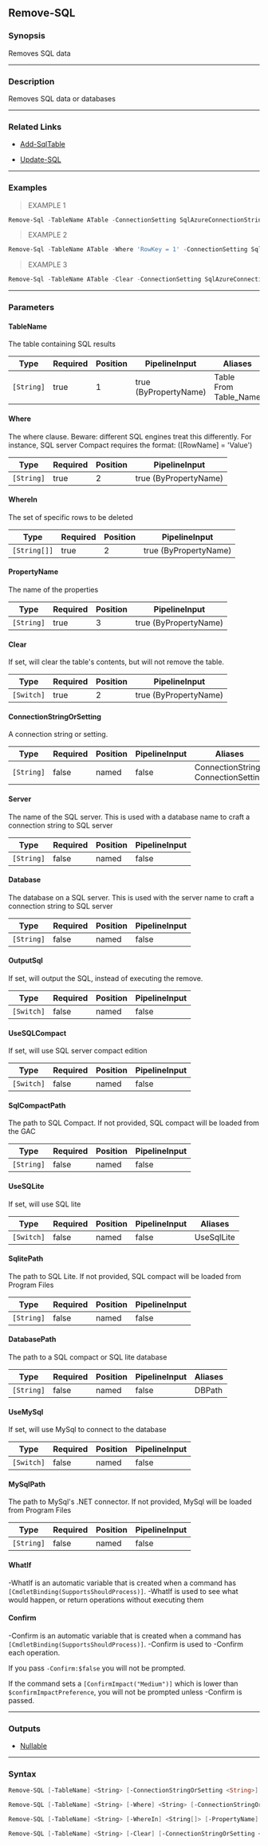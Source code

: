 Remove-SQL
----------

### Synopsis
Removes SQL data

---

### Description

Removes SQL data or databases

---

### Related Links
* [Add-SqlTable](Add-SqlTable)

* [Update-SQL](Update-SQL)

---

### Examples
> EXAMPLE 1

```PowerShell
Remove-Sql -TableName ATable -ConnectionSetting SqlAzureConnectionString
```
> EXAMPLE 2

```PowerShell
Remove-Sql -TableName ATable -Where 'RowKey = 1' -ConnectionSetting SqlAzureConnectionString
```
> EXAMPLE 3

```PowerShell
Remove-Sql -TableName ATable -Clear -ConnectionSetting SqlAzureConnectionString
```

---

### Parameters
#### **TableName**
The table containing SQL results

|Type      |Required|Position|PipelineInput        |Aliases                      |
|----------|--------|--------|---------------------|-----------------------------|
|`[String]`|true    |1       |true (ByPropertyName)|Table<br/>From<br/>Table_Name|

#### **Where**
The where clause.  Beware:  different SQL engines treat this differently.  For instance, SQL server Compact requires the format:
([RowName] = 'Value')

|Type      |Required|Position|PipelineInput        |
|----------|--------|--------|---------------------|
|`[String]`|true    |2       |true (ByPropertyName)|

#### **WhereIn**
The set of specific rows to be deleted

|Type        |Required|Position|PipelineInput        |
|------------|--------|--------|---------------------|
|`[String[]]`|true    |2       |true (ByPropertyName)|

#### **PropertyName**
The name of the properties

|Type      |Required|Position|PipelineInput        |
|----------|--------|--------|---------------------|
|`[String]`|true    |3       |true (ByPropertyName)|

#### **Clear**
If set, will clear the table's contents, but will not remove the table.

|Type      |Required|Position|PipelineInput        |
|----------|--------|--------|---------------------|
|`[Switch]`|true    |2       |true (ByPropertyName)|

#### **ConnectionStringOrSetting**
A connection string or setting.

|Type      |Required|Position|PipelineInput|Aliases                               |
|----------|--------|--------|-------------|--------------------------------------|
|`[String]`|false   |named   |false        |ConnectionString<br/>ConnectionSetting|

#### **Server**
The name of the SQL server.  This is used with a database name to craft a connection string to SQL server

|Type      |Required|Position|PipelineInput|
|----------|--------|--------|-------------|
|`[String]`|false   |named   |false        |

#### **Database**
The database on a SQL server.  This is used with the server name to craft a connection string to SQL server

|Type      |Required|Position|PipelineInput|
|----------|--------|--------|-------------|
|`[String]`|false   |named   |false        |

#### **OutputSql**
If set, will output the SQL, instead of executing the remove.

|Type      |Required|Position|PipelineInput|
|----------|--------|--------|-------------|
|`[Switch]`|false   |named   |false        |

#### **UseSQLCompact**
If set, will use SQL server compact edition

|Type      |Required|Position|PipelineInput|
|----------|--------|--------|-------------|
|`[Switch]`|false   |named   |false        |

#### **SqlCompactPath**
The path to SQL Compact.  If not provided, SQL compact will be loaded from the GAC

|Type      |Required|Position|PipelineInput|
|----------|--------|--------|-------------|
|`[String]`|false   |named   |false        |

#### **UseSQLite**
If set, will use SQL lite

|Type      |Required|Position|PipelineInput|Aliases   |
|----------|--------|--------|-------------|----------|
|`[Switch]`|false   |named   |false        |UseSqlLite|

#### **SqlitePath**
The path to SQL Lite.  If not provided, SQL compact will be loaded from Program Files

|Type      |Required|Position|PipelineInput|
|----------|--------|--------|-------------|
|`[String]`|false   |named   |false        |

#### **DatabasePath**
The path to a SQL compact or SQL lite database

|Type      |Required|Position|PipelineInput|Aliases|
|----------|--------|--------|-------------|-------|
|`[String]`|false   |named   |false        |DBPath |

#### **UseMySql**
If set, will use MySql to connect to the database

|Type      |Required|Position|PipelineInput|
|----------|--------|--------|-------------|
|`[Switch]`|false   |named   |false        |

#### **MySqlPath**
The path to MySql's .NET connector.  If not provided, MySql will be loaded from Program Files

|Type      |Required|Position|PipelineInput|
|----------|--------|--------|-------------|
|`[String]`|false   |named   |false        |

#### **WhatIf**
-WhatIf is an automatic variable that is created when a command has ```[CmdletBinding(SupportsShouldProcess)]```.
-WhatIf is used to see what would happen, or return operations without executing them
#### **Confirm**
-Confirm is an automatic variable that is created when a command has ```[CmdletBinding(SupportsShouldProcess)]```.
-Confirm is used to -Confirm each operation.

If you pass ```-Confirm:$false``` you will not be prompted.

If the command sets a ```[ConfirmImpact("Medium")]``` which is lower than ```$confirmImpactPreference```, you will not be prompted unless -Confirm is passed.

---

### Outputs
* [Nullable](https://learn.microsoft.com/en-us/dotnet/api/System.Nullable)

---

### Syntax
```PowerShell
Remove-SQL [-TableName] <String> [-ConnectionStringOrSetting <String>] [-Server <String>] [-Database <String>] [-OutputSql] [-UseSQLCompact] [-SqlCompactPath <String>] [-UseSQLite] [-SqlitePath <String>] [-DatabasePath <String>] [-UseMySql] [-MySqlPath <String>] [-WhatIf] [-Confirm] [<CommonParameters>]
```
```PowerShell
Remove-SQL [-TableName] <String> [-Where] <String> [-ConnectionStringOrSetting <String>] [-Server <String>] [-Database <String>] [-OutputSql] [-UseSQLCompact] [-SqlCompactPath <String>] [-UseSQLite] [-SqlitePath <String>] [-DatabasePath <String>] [-UseMySql] [-MySqlPath <String>] [-WhatIf] [-Confirm] [<CommonParameters>]
```
```PowerShell
Remove-SQL [-TableName] <String> [-WhereIn] <String[]> [-PropertyName] <String> [-ConnectionStringOrSetting <String>] [-Server <String>] [-Database <String>] [-OutputSql] [-UseSQLCompact] [-SqlCompactPath <String>] [-UseSQLite] [-SqlitePath <String>] [-DatabasePath <String>] [-UseMySql] [-MySqlPath <String>] [-WhatIf] [-Confirm] [<CommonParameters>]
```
```PowerShell
Remove-SQL [-TableName] <String> [-Clear] [-ConnectionStringOrSetting <String>] [-Server <String>] [-Database <String>] [-OutputSql] [-UseSQLCompact] [-SqlCompactPath <String>] [-UseSQLite] [-SqlitePath <String>] [-DatabasePath <String>] [-UseMySql] [-MySqlPath <String>] [-WhatIf] [-Confirm] [<CommonParameters>]
```
